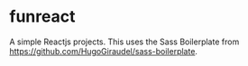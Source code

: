 # funreact
A simple Reactjs projects. This uses the Sass Boilerplate from https://github.com/HugoGiraudel/sass-boilerplate.

